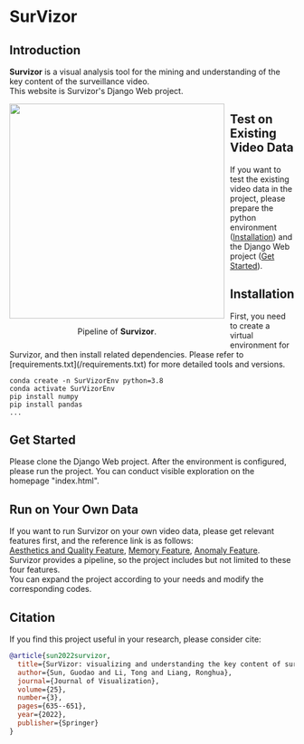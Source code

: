 # SurVizor

## Introduction

<b>Survizor</b> is a visual analysis tool for the mining and understanding of the key content of the surveillance video.                              
This website is Survizor's Django Web project.

<div align="center">
  <div style="float:left;margin-right:10px;">
  <img src="images/pipline.png" width="380px"><br>
    <p style="font-size:1.5vw;">Pipeline of <b>Survizor</b>.</p>
  </div>
</div>

## Test on Existing Video Data
If you want to test the existing video data in the project, please prepare the python environment (<a href="#Installation">Installation</a>) and the Django Web project (<a href="#Started">Get Started</a>).         

<h2 id="Installation">Installation</h2>                         
First, you need to create a virtual environment for Survizor, and then install related dependencies.                                     
Please refer to [requirements.txt](/requirements.txt) for more detailed tools and versions.     

```shell
conda create -n SurVizorEnv python=3.8
conda activate SurVizorEnv
pip install numpy
pip install pandas 
...
```

<h2 id="Started">Get Started</h2>
Please clone the Django Web project.                   
After the environment is configured, please run the project. You can conduct visible exploration on the homepage "index.html".        

## Run on Your Own Data
If you want to run Survizor on your own video data, please get relevant features first, and the reference link is as follows:                         
[Aesthetics and Quality Feature](https://github.com/idealo/image-quality-assessment), [Memory Feature](https://github.com/ok1zjf/AMNet),  [Anomaly Feature](https://github.com/StevenLiuWen/ano_pred_cvpr2018).                  
Survizor provides a pipeline, so the project includes but not limited to these four features.         
You can expand the project according to your needs and modify the corresponding codes. 

## Citation

If you find this project useful in your research, please consider cite:

```BibTeX
@article{sun2022survizor,
  title={SurVizor: visualizing and understanding the key content of surveillance videos},
  author={Sun, Guodao and Li, Tong and Liang, Ronghua},
  journal={Journal of Visualization},
  volume={25},
  number={3},
  pages={635--651},
  year={2022},
  publisher={Springer}
}
```
